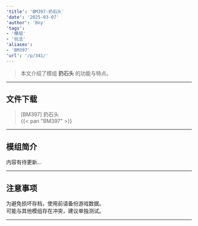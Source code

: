 ```yaml
---
'title': 'BM397-扔石头'
'date': '2025-03-07'
'author': 'Bny'
'tags':
- '模组'
- '玩法'
'aliases':
- 'BM397'
'url': '/p/341/'
---
```


> 本文介绍了模组 **扔石头** 的功能与特点。

---

## 文件下载

> [BM397] 扔石头  
{{< pan "BM397" >}}  

---

## 模组简介

>  
内容有待更新...  

---

## 注意事项

>  
为避免损坏存档，使用前请备份游戏数据。  
可能与其他模组存在冲突，建议单独测试。  

---

